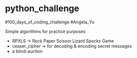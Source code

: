 # python_challenge
#100_days_of_coding_challenge #Angela_Yu


Simple algorithms for practice purposes
  * RPXLS -> Rock Paper Scissor Lizard Spocks Game
  * ceaser_cipher -> for decoding & encoding secret messages
  * a blind-auction 
